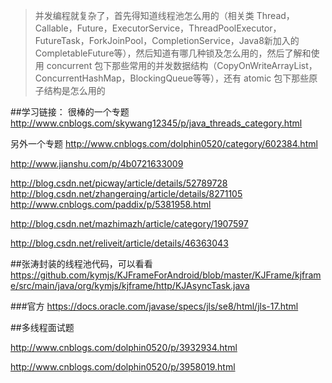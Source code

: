 
>并发编程就复杂了，首先得知道线程池怎么用的（相关类 Thread，Callable，Future，ExecutorService，ThreadPoolExecutor，FutureTask，ForkJoinPool，CompletionService，Java8新加入的 CompletableFuture等），然后知道有哪几种锁及怎么用的，然后了解和使用 concurrent 包下那些常用的并发数据结构（CopyOnWriteArrayList，ConcurrentHashMap，BlockingQueue等等），还有 atomic 包下那些原子结构是怎么用的

##学习链接：
很棒的一个专题
http://www.cnblogs.com/skywang12345/p/java_threads_category.html

另外一个专题
http://www.cnblogs.com/dolphin0520/category/602384.html

http://www.jianshu.com/p/4b0721633009

http://blog.csdn.net/picway/article/details/52789728
http://blog.csdn.net/zhangerqing/article/details/8271105
http://www.cnblogs.com/paddix/p/5381958.html

http://blog.csdn.net/mazhimazh/article/category/1907597

http://blog.csdn.net/reliveit/article/details/46363043

##张涛封装的线程池代码，可以看看
https://github.com/kymjs/KJFrameForAndroid/blob/master/KJFrame/kjframe/src/main/java/org/kymjs/kjframe/http/KJAsyncTask.java


###官方
https://docs.oracle.com/javase/specs/jls/se8/html/jls-17.html

##多线程面试题

http://www.cnblogs.com/dolphin0520/p/3932934.html

http://www.cnblogs.com/dolphin0520/p/3958019.html

